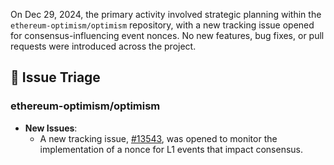 On Dec 29, 2024, the primary activity involved strategic planning within the `ethereum-optimism/optimism` repository, with a new tracking issue opened for consensus-influencing event nonces. No new features, bug fixes, or pull requests were introduced across the project.

## 🐞 Issue Triage
### ethereum-optimism/optimism
- **New Issues**:
    - A new tracking issue, [#13543](https://github.com/ethereum-optimism/optimism/issues/13543), was opened to monitor the implementation of a nonce for L1 events that impact consensus.